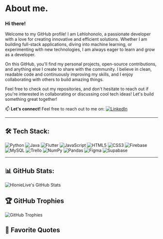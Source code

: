 # About me.

### Hi there!

Welcome to my GitHub profile! I am Lehlohonolo, a passionate developer with a love for creating innovative and efficient solutions. Whether I am building full-stack applications, diving into machine learning, or experimenting with new technologies, I am always eager to learn and grow as a developer.

On this GitHub, you'll find my personal projects, open-source contributions, and anything else I create to share with the community. I believe in clean, readable code and continuously improving my skills, and I enjoy collaborating with others to build amazing things.

Feel free to check out my repositories, and don't hesitate to reach out if you're interested in collaborating or discussing cool tech ideas! Let's build something great together! 

📫 **Let's connect!** Feel free to reach out to me on:
[![LinkedIn](https://img.shields.io/badge/LinkedIn-0A66C2?style=for-the-badge&logo=linkedin&logoColor=white)](https://www.linkedin.com/in/lehlohonolo-tshabalala-b81657266/) 

---

## 🛠 **Tech Stack:**
![Python](https://img.shields.io/badge/Python-3776AB?style=for-the-badge&logo=python&logoColor=white)
![Java](https://img.shields.io/badge/Java-007396?style=for-the-badge&logo=java&logoColor=white)
![Flutter](https://img.shields.io/badge/Flutter-02569B?style=for-the-badge&logo=flutter&logoColor=white)
![JavaScript](https://img.shields.io/badge/JavaScript-F7DF1E?style=for-the-badge&logo=javascript&logoColor=black)
![HTML5](https://img.shields.io/badge/HTML5-E34F26?style=for-the-badge&logo=html5&logoColor=white)
![CSS3](https://img.shields.io/badge/CSS3-1572B6?style=for-the-badge&logo=css3&logoColor=white)
![Firebase](https://img.shields.io/badge/Firebase-FFCA28?style=for-the-badge&logo=firebase&logoColor=black)
![MySQL](https://img.shields.io/badge/MySQL-4479A1?style=for-the-badge&logo=mysql&logoColor=white)
![Trello](https://img.shields.io/badge/Trello-0052CC?style=for-the-badge&logo=trello&logoColor=white)
![NumPy](https://img.shields.io/badge/NumPy-013243?style=for-the-badge&logo=numpy&logoColor=white)
![Pandas](https://img.shields.io/badge/Pandas-150458?style=for-the-badge&logo=pandas&logoColor=white)
![Figma](https://img.shields.io/badge/Figma-F24E1E?style=for-the-badge&logo=figma&logoColor=white)
![Supabase](https://img.shields.io/badge/Supabase-3ECF8E?style=for-the-badge&logo=supabase&logoColor=white)

---

## 📊 **GitHub Stats:**
![HlonieLive's GitHub Stats](https://github-readme-stats.vercel.app/api?username=HlonieLive&show_icons=true&theme=radical)

## 🏆 **GitHub Trophies**
![GitHub Trophies](https://github-profile-trophy.vercel.app/?username=your-github-username&theme=radical&no-frame=true&no-bg=true&margin-w=4)

## 🧠 **Favorite Quotes**

